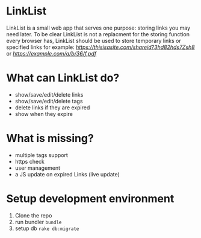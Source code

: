 # LinkList

LinkList is a small web app that serves one purpose: storing links you may need later.
To be clear LinkList is not a replacment for the storing function every browser has, LinkList should be used to store temporary links or specified links for example: *https://thisisasite.com/shareid?3hd82hds7Zsh8* or *https://example.com/a/b/36/f.pdf*

# What can LinkList do?
- show/save/edit/delete links
- show/save/edit/delete tags
- delete links if they are expired
- show when they expire

# What is missing?
- multiple tags support
- https check
- user management
- a JS update on expired Links (live update)

# Setup development environment
1. Clone the repo
2. run bundler `bundle`
3. setup db `rake db:migrate`
